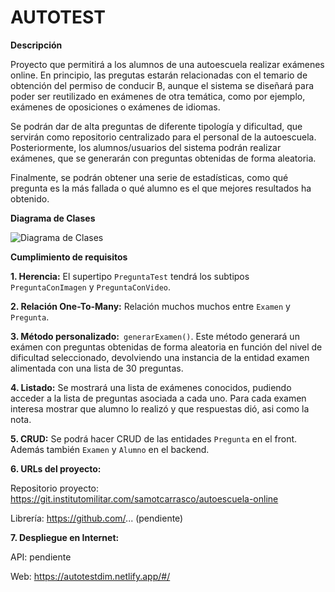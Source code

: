 # AUTOTEST

**Descripción**

Proyecto que permitirá a los alumnos de una autoescuela realizar exámenes online. En principio, las pregutas estarán relacionadas con el temario de obtención del permiso de conducir B, aunque el sistema se diseñará para poder ser reutilizado en exámenes de otra temática, como por ejemplo, exámenes de oposiciones o exámenes de idiomas.

Se podrán dar de alta preguntas de diferente tipología y dificultad, que servirán como repositorio centralizado para el personal de la autoescuela. 
Posteriormente, los alumnos/usuarios del sistema podrán realizar exámenes, que se generarán con preguntas obtenidas de forma aleatoria.

Finalmente, se podrán obtener una serie de estadísticas, como qué pregunta es la más fallada o qué alumno es el que mejores resultados ha obtenido.

**Diagrama de Clases**

![Diagrama de Clases](https://git.institutomilitar.com/samotcarrasco/autoescuela-online/-/wikis/img/AutotestClases.png)

**Cumplimiento de requisitos**


**1. Herencia:** El supertipo `PreguntaTest` tendrá los subtipos `PreguntaConImagen` y `PreguntaConVideo`.

**2. Relación One-To-Many:** Relación muchos muchos entre `Examen` y `Pregunta`.

**3. Método personalizado:**` generarExamen()`. Este método generará un exámen con preguntas obtenidas de forma aleatoria en función del nivel de dificultad seleccionado, devolviendo una instancia de la entidad examen alimentada con una lista de 30 preguntas.

**4. Listado:** Se mostrará una lista de exámenes conocidos, pudiendo acceder a la lista de preguntas asociada a cada uno. Para cada examen interesa mostrar que alumno lo realizó y que respuestas dió, asi como la nota.

**5. CRUD:** Se podrá hacer CRUD de las entidades `Pregunta` en el front. Además también `Examen` y `Alumno` en el backend.

**6. URLs del proyecto:**

Repositorio proyecto: https://git.institutomilitar.com/samotcarrasco/autoescuela-online

Librería: https://github.com/... (pendiente)


**7. Despliegue en Internet:**

API: pendiente

Web: https://autotestdim.netlify.app/#/








